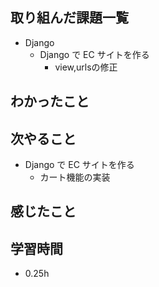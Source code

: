 ## 取り組んだ課題一覧
- Django
  - Django で EC サイトを作る
    - view,urlsの修正
## わかったこと

## 次やること
  - Django で EC サイトを作る<br>
     - カート機能の実装 
## 感じたこと

## 学習時間
- 0.25h